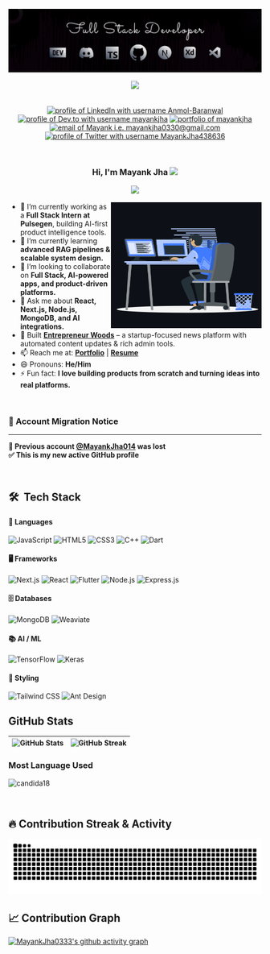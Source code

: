![Banner GitHub](assets/322279895-fe054170-c69a-41d2-8e73-f7f239ebc046.png)

<div align="center">
  <img src="https://api.visitorbadge.io/api/visitors?path=MayankJha0333&label=VISITORS&labelColor=%230d1117&countColor=%23ff0055" />
<br><br>

<!--   <a href="https://www.showwcase.com/anmol-baranwal"><img src="https://github.com/Anmol-Baranwal/Anmol-Baranwal/assets/74038190/c9e3761a-08c6-404d-9e27-5cd9d1084773"/></a> -->

<a href="https://www.linkedin.com/in/mayank-jha-674118228/"><img src="https://img.shields.io/badge/LinkedIn-d5d5d5?style=for-the-badge&logo=linkedin&logoColor=0A0209" alt="profile of LinkedIn with username Anmol-Baranwal" /></a>
<a href="https://dev.to/mayank_jha333"><img src="https://img.shields.io/badge/dev.to-d5d5d5?style=for-the-badge&logo=devdotto&logoColor=0A0209" alt="profile of Dev.to with username mayankjha" /></a>
<a href="https://portfolio-v2-gold-omega.vercel.app/"><img src="https://img.shields.io/badge/portfolio-d5d5d5?style=for-the-badge&logo=Portfolio&logoColor=0A0209" alt="portfolio of mayankjha" /></a>
<a href="mailto:mayankjha0330@gmail.com"><img src="https://img.shields.io/badge/Gmail-d5d5d5?style=for-the-badge&logo=gmail&logoColor=0A0209" alt="email of Mayank i.e.   mayankjha0330@gmail.com" /></a>
<a href="https://x.com/MayankJha438636"><img src="https://img.shields.io/badge/Twitter-d5d5d5?style=for-the-badge&logo=x&logoColor=0A0209" alt="profile of Twitter with username MayankJha438636" ></a>

</div>
<br>

<h3 align="center">
  Hi, I'm Mayank Jha
  <img src="https://media.giphy.com/media/hvRJCLFzcasrR4ia7z/giphy.gif" width="28">
</h3>

<p align="center">
  <img src="https://readme-typing-svg.herokuapp.com/?lines=Software%20Engineer;Full%20Stack%20Developer;AI%20Engineer;Always%20learning%20new%20things;Feel%20free%20to%20look%20around%20%F0%9F%91%80;Reach%20out%20if%20you%20need%20help!%20%F0%9F%92%AC&font=Fira%20Code&center=true&width=440&height=45">
</p>

</div>

<p><img align="right" height="250" width="300" src="https://raw.githubusercontent.com/MayankJha0333/MayankJha0333/main/assets/animation_500_kxa883sd.gif" alt="Mayank Jha" /></p>

- 🔭 I’m currently working as a **Full Stack Intern at Pulsegen**, building AI-first product intelligence tools.
- 🌱 I’m currently learning **advanced RAG pipelines & scalable system design.**
- 👯 I’m looking to collaborate on **Full Stack, AI-powered apps, and product-driven platforms.**
- 💬 Ask me about **React, Next.js, Node.js, MongoDB, and AI integrations.**
- 🚀 Built **[Entrepreneur Woods](https://entrepreneur-woods-wprw-front.vercel.app/)** – a startup-focused news platform with automated content updates & rich admin tools.
- 📫 Reach me at: **[Portfolio](https://portfolio-v2-gold-omega.vercel.app/)** | **[Resume](https://drive.google.com/file/d/1PikRu8fMIWbbtlgeCsKrhfTB5cCM9UFk/view?usp=sharing)**
- 😄 Pronouns: **He/Him**
- ⚡ Fun fact: **I love building products from scratch and turning ideas into real platforms.**

<br/>

### 🔄 Account Migration Notice

---

**📌 Previous account [@MayankJha014](https://github.com/MayankJha014) was lost**  
**✅ This is my new active GitHub profile**

<br/>

## 🛠 &nbsp;Tech Stack

#### 🔧 Languages

![JavaScript](https://img.shields.io/badge/JavaScript-%23323330.svg?style=for-the-badge&logo=javascript&logoColor=F7DF1E)
![HTML5](https://img.shields.io/badge/html5-%23E34F26.svg?style=for-the-badge&logo=html5&logoColor=white)
![CSS3](https://img.shields.io/badge/css3-%231572B6.svg?style=for-the-badge&logo=css3&logoColor=white)
![C++](https://img.shields.io/badge/c++-%2300599C.svg?style=for-the-badge&logo=c%2B%2B&logoColor=white)
![Dart](https://img.shields.io/badge/Dart-%230175C2.svg?style=for-the-badge&logo=dart&logoColor=white)

#### 🖥️ Frameworks

![Next.js](https://img.shields.io/badge/Next.js-%23000000.svg?style=for-the-badge&logo=nextdotjs&logoColor=white)
![React](https://img.shields.io/badge/React-%2320232a.svg?style=for-the-badge&logo=react&logoColor=%2361DAFB)
![Flutter](https://img.shields.io/badge/Flutter-%2302569B.svg?style=for-the-badge&logo=flutter&logoColor=white)
![Node.js](https://img.shields.io/badge/Node.js-43853D.svg?style=for-the-badge&logo=node.js&logoColor=white)
![Express.js](https://img.shields.io/badge/Express.js-%23404d59.svg?style=for-the-badge&logo=express&logoColor=%2361DAFB)

#### 🗄️ Databases

![MongoDB](https://img.shields.io/badge/MongoDB-%234ea94b.svg?style=for-the-badge&logo=mongodb&logoColor=white)
![Weaviate](https://img.shields.io/badge/Weaviate-%23000000.svg?style=for-the-badge&logo=weaviate&logoColor=white)

#### 📚 AI / ML

![TensorFlow](https://img.shields.io/badge/TensorFlow-%23FF6F00.svg?style=for-the-badge&logo=tensorflow&logoColor=white)
![Keras](https://img.shields.io/badge/Keras-%23D00000.svg?style=for-the-badge&logo=keras&logoColor=white)

#### 🎨 Styling

![Tailwind CSS](https://img.shields.io/badge/Tailwind_CSS-%2338B2AC.svg?style=for-the-badge&logo=tailwind-css&logoColor=white)
![Ant Design](https://img.shields.io/badge/Ant%20Design-%230170FE.svg?style=for-the-badge&logo=antdesign&logoColor=white)

## GitHub Stats

| ![GitHub Stats](https://github-readme-stats.vercel.app/api?username=MayankJha0333&show_icons=true&theme=radical&border_radius=8) | ![GitHub Streak](https://streak-stats.demolab.com?user=MayankJha0333&theme=radical&border_radius=8) |
| -------------------------------------------------------------------------------------------------------------------------------- | --------------------------------------------------------------------------------------------------- |

### Most Language Used

<img src="https://github-readme-stats.vercel.app/api/top-langs?username=MayankJha0333&show_icons=true&locale=en&layout=compact&theme=radical" alt="candida18" height="192px"/>


</p>
</details>
<br>

## 🔥 Contribution Streak & Activity

![Snake animation](https://github.com/MayankJha0333/MayankJha0333/blob/output/github-contribution-grid-snake.svg)

## 📈 Contribution Graph

[![MayankJha0333's github activity graph](https://github-readme-activity-graph.vercel.app/graph?username=MayankJha0333&theme=react-dark&hide_border=true)](https://github.com/ashutosh00710/github-readme-activity-graph)
